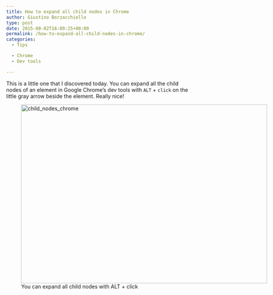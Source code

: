 ```yaml
---
title: How to expand all child nodes in Chrome
author: Giustino Borzacchiello
type: post
date: 2015-08-02T16:09:25+00:00
permalink: /how-to-expand-all-child-nodes-in-chrome/
categories:
  - Tips

  - Chrome
  - Dev tools

---
```

This is a little one that I discovered today. You can expand all the child nodes of an element in Google Chrome&#8217;s dev tools with `ALT` + `click` on the little gray arrow beside the element. Really nice!

<figure id="attachment_1185" aria-describedby="caption-attachment-1185" style="width: 660px" class="wp-caption aligncenter"><img class="wp-image-1185 size-full" src="https://i1.wp.com/v1.giustino.blog/wp-content/uploads/2015/08/child_nodes_chrome.gif?resize=660%2C480" alt="child_nodes_chrome" width="660" height="480" data-recalc-dims="1" /><figcaption id="caption-attachment-1185" class="wp-caption-text">You can expand all child nodes with ALT + click</figcaption></figure>
